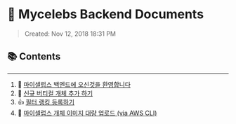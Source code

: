 # 💫 Mycelebs Backend Documents
> Created: Nov 12, 2018 18:31 PM

## 📚 Contents
---

1. 🖖 [마이셀럽스 백엔드에 오신것을 환영합니다](http://devlab.celebtide.com:8081/dev/welcome-backend-documents/blob/master/WELCOME.md)
2. 🐣  [신규 버티컬 개체 추가 하기](http://devlab.celebtide.com:8081/dev/welcome-backend-documents/blob/master/ADD_OBJECTS.md)
3. 👍  [필터 랭킹 등록하기](http://devlab.celebtide.com:8081/dev/welcome-backend-documents/blob/master/VERTICAL_CATEGORY_FILTER_RANKING.md)
4. 🌄  [마이셀럽스 개체 이미지 대량 업로드 (via AWS CLI)](http://devlab.celebtide.com:8081/dev/welcome-backend-documents/blob/master/IMAGE_UPLOADS.md)
